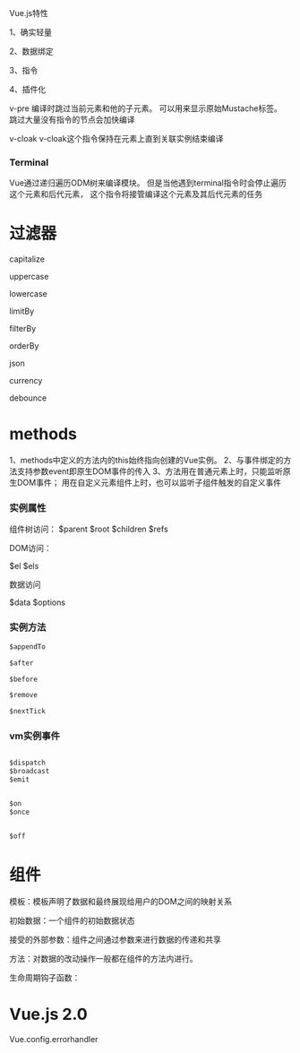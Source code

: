 


Vue.js特性

1、确实轻量

2、数据绑定

3、指令


4、插件化





v-pre
编译时跳过当前元素和他的子元素。
可以用来显示原始Mustache标签。
跳过大量没有指令的节点会加快编译



v-cloak
v-cloak这个指令保持在元素上直到关联实例结束编译




### Terminal

Vue通过递归遍历ODM树来编译模块。
但是当他遇到terminal指令时会停止遍历这个元素和后代元素，
这个指令将接管编译这个元素及其后代元素的任务





# 过滤器


capitalize

uppercase

lowercase

limitBy

filterBy

orderBy

json

currency

debounce







# methods



1、methods中定义的方法内的this始终指向创建的Vue实例。
2、与事件绑定的方法支持参数event即原生DOM事件的传入
3、方法用在普通元素上时，只能监听原生DOM事件；
用在自定义元素组件上时，也可以监听子组件触发的自定义事件






### 实例属性

组件树访问：
$parent
$root
$children
$refs

DOM访问：

$el
$els


数据访问

$data
$options




### 实例方法

```js
$appendTo

$after

$before

$remove

$nextTick
```


### vm实例事件


```js

$dispatch
$broadcast
$emit


$on
$once


$off

```


# 组件


模板：模板声明了数据和最终展现给用户的DOM之间的映射关系

初始数据：一个组件的初始数据状态

接受的外部参数：组件之间通过参数来进行数据的传递和共享

方法：对数据的改动操作一般都在组件的方法内进行。

生命周期钩子函数：







# Vue.js 2.0


Vue.config.errorhandler



